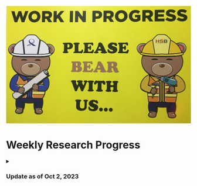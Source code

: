<img title="This Week's Update" alt="Alt text" src="WIP.jpeg">

# Weekly Research Progress

<details>
<summary> 
  
### Update as of Oct 2, 2023 

</summary>
After my experience inserting trojans in the Ariane SoC, I realized that it is always better to insert trojans into a hardware design that has a testbench written for it. It will reduce a lot of my efforts while verifying the functionality of the trojan(s) inserted. I went through the code base of [Ariane](https://github.com/lowRISC/ariane/tree/master). Only 5 of the modules used in Ariane have testbenches written for them. So, I will target them for trojan insertion. These modules and their testbenches are:

1. [`axi_delayer.sv`](https://github.com/pulp-platform/axi/blob/de1af467229315ee6af31fea96664c7aae5638a9/src/axi_delayer.sv) - [`tb_axi_delayer.sv`](https://github.com/pulp-platform/axi/blob/de1af467229315ee6af31fea96664c7aae5638a9/test/tb_axi_delayer.sv)
2. [`axi_id_remap.sv`](https://github.com/pulp-platform/axi/blob/de1af467229315ee6af31fea96664c7aae5638a9/src/axi_id_remap.sv) - [`tb_axi_id_remap.sv`](https://github.com/pulp-platform/axi/blob/de1af467229315ee6af31fea96664c7aae5638a9/test/tb_axi_id_remap.sv)
3. [`axi_lite_to_axi.sv`](https://github.com/pulp-platform/axi/blob/de1af467229315ee6af31fea96664c7aae5638a9/src/axi_lite_to_axi.sv) - [`tb_axi_lite_to_axi.sv`](https://github.com/pulp-platform/axi/blob/de1af467229315ee6af31fea96664c7aae5638a9/test/tb_axi_lite_to_axi.sv)
4. [`axi_lite_xbar.sv`](https://github.com/pulp-platform/axi/blob/de1af467229315ee6af31fea96664c7aae5638a9/src/axi_lite_xbar.sv) - [`tb_axi_lite_xbar.sv`](https://github.com/pulp-platform/axi/blob/de1af467229315ee6af31fea96664c7aae5638a9/test/tb_axi_lite_xbar.sv)
5. [`axi_to_axi_lite.sv`](https://github.com/pulp-platform/axi/blob/de1af467229315ee6af31fea96664c7aae5638a9/src/axi_to_axi_lite.sv) - [`tb_axi_to_axi_lite.sv`](https://github.com/pulp-platform/axi/blob/de1af467229315ee6af31fea96664c7aae5638a9/test/tb_axi_to_axi_lite.sv)


1. [`axi_delayer.sv`](https://github.com/pulp-platform/axi/blob/de1af467229315ee6af31fea96664c7aae5638a9/src/axi_delayer.sv): This module is designed to introduce random delays to various AXI channels.

Source code:
```verilog
module axi_delayer #(
    parameter type aw_t = logic,
    parameter type w_t  = logic,
    parameter type b_t  = logic,
    parameter type ar_t = logic,
    parameter type r_t  = logic,
    parameter bit StallRandomOutput = 0,
    parameter bit StallRandomInput  = 0,
    parameter int FixedDelayInput   = 1,
    parameter int FixedDelayOutput  = 1
) (
    input  logic clk_i,   // Clock
    input  logic rst_ni,  // Asynchronous reset active low
    // input side
    input  logic aw_valid_i,
    input  aw_t  aw_chan_i,
    output logic aw_ready_o,

    input  logic w_valid_i,
    input  w_t   w_chan_i,
    output logic w_ready_o,

    output logic b_valid_o,
    output b_t   b_chan_o,
    input  logic b_ready_i,

    input  logic ar_valid_i,
    input  ar_t  ar_chan_i,
    output logic ar_ready_o,

    output logic r_valid_o,
    output r_t   r_chan_o,
    input  logic r_ready_i,

    // output side
    output logic aw_valid_o,
    output aw_t  aw_chan_o,
    input  logic aw_ready_i,

    output logic w_valid_o,
    output w_t   w_chan_o,
    input  logic w_ready_i,

    input  logic b_valid_i,
    input  b_t   b_chan_i,
    output logic b_ready_o,

    output logic ar_valid_o,
    output ar_t  ar_chan_o,
    input  logic ar_ready_i,

    input  logic r_valid_i,
    input  r_t   r_chan_i,
    output logic r_ready_o
);
    // AW
    ready_valid_delay #(
      .StallRandom ( StallRandomInput ),
      .FixedDelay  ( FixedDelayInput  ),
      .payload_t   ( aw_t             )
    ) i_ready_valid_delay_aw (
      .clk_i     ( clk_i      ),
      .rst_ni    ( rst_ni     ),
      .payload_i ( aw_chan_i  ),
      .ready_o   ( aw_ready_o ),
      .valid_i   ( aw_valid_i ),
      .payload_o ( aw_chan_o  ),
      .ready_i   ( aw_ready_i ),
      .valid_o   ( aw_valid_o )
    );

    // AR
    ready_valid_delay #(
      .StallRandom ( StallRandomInput ),
      .FixedDelay  ( FixedDelayInput  ),
      .payload_t   ( ar_t             )
    ) i_ready_valid_delay_ar (
      .clk_i     ( clk_i      ),
      .rst_ni    ( rst_ni     ),
      .payload_i ( ar_chan_i  ),
      .ready_o   ( ar_ready_o ),
      .valid_i   ( ar_valid_i ),
      .payload_o ( ar_chan_o  ),
      .ready_i   ( ar_ready_i ),
      .valid_o   ( ar_valid_o )
    );

    // W
    ready_valid_delay #(
      .StallRandom ( StallRandomInput ),
      .FixedDelay  ( FixedDelayInput  ),
      .payload_t   ( w_t              )
    ) i_ready_valid_delay_w (
      .clk_i     ( clk_i      ),
      .rst_ni    ( rst_ni     ),
      .payload_i ( w_chan_i   ),
      .ready_o   ( w_ready_o  ),
      .valid_i   ( w_valid_i  ),
      .payload_o ( w_chan_o   ),
      .ready_i   ( w_ready_i  ),
      .valid_o   ( w_valid_o  )
    );

    // B
    ready_valid_delay #(
      .StallRandom ( StallRandomOutput ),
      .FixedDelay  ( FixedDelayOutput  ),
      .payload_t   ( b_t               )
    ) i_ready_valid_delay_b (
      .clk_i     ( clk_i      ),
      .rst_ni    ( rst_ni     ),
      .payload_i ( b_chan_i   ),
      .ready_o   ( b_ready_o  ),
      .valid_i   ( b_valid_i  ),
      .payload_o ( b_chan_o   ),
      .ready_i   ( b_ready_i  ),
      .valid_o   ( b_valid_o  )
    );

    // R
     ready_valid_delay #(
      .StallRandom ( StallRandomOutput ),
      .FixedDelay  ( FixedDelayOutput  ),
      .payload_t   ( r_t               )
    ) i_ready_valid_delay_r (
      .clk_i     ( clk_i      ),
      .rst_ni    ( rst_ni     ),
      .payload_i ( r_chan_i   ),
      .ready_o   ( r_ready_o  ),
      .valid_i   ( r_valid_i  ),
      .payload_o ( r_chan_o   ),
      .ready_i   ( r_ready_i  ),
      .valid_o   ( r_valid_o  )
    );

endmodule
```

</details>
